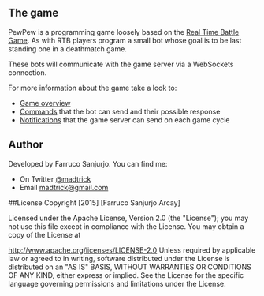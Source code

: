 ## The game

PewPew is a programming game loosely based on the [Real Time Battle Game](http://realtimebattle.sourceforge.net/). As with RTB players program a small bot whose goal is to be last standing one in a deathmatch game.

These bots will communicate with the game server via a WebSockets connection.

For more information about the game take a look to:

- [Game overview](./game)
- [Commands](./commands) that the bot can send and their possible response
- [Notifications](./notifications) that the game server can send on each game cycle

## Author
Developed by Farruco Sanjurjo. You can find me:

 * On Twitter [@madtrick](https://twitter.com/madtrick)
 * Email madtrick@gmail.com
 
##License
Copyright [2015] [Farruco Sanjurjo Arcay]

Licensed under the Apache License, Version 2.0 (the "License"); you may not use this file except in compliance with the License. You may obtain a copy of the License at

http://www.apache.org/licenses/LICENSE-2.0 Unless required by applicable law or agreed to in writing, software distributed under the License is distributed on an "AS IS" BASIS, WITHOUT WARRANTIES OR CONDITIONS OF ANY KIND, either express or implied. See the License for the specific language governing permissions and limitations under the License.
